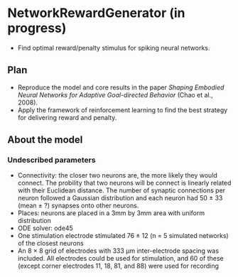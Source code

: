 # NetworkRewardGenerator (in progress)
- Find optimal reward/penalty stimulus for spiking neural networks.

## Plan
- Reproduce the model and core results in the paper _Shaping Embodied Neural Networks for Adaptive Goal-directed Behavior_ (Chao et al., 2008).
- Apply the framework of reinforcement learning to find the best strategy for delivering reward and penalty.

## About the model
### Undescribed parameters
- Connectivity: the closer two neurons are, the more likely they would connect. The probility that two neurons will be connect is linearly related with their Euclidean distance. The number of synaptic connections per neuron followed a Gaussian distribution and each neuron had 50 ± 33 (mean ± ?) synapses onto other neurons.
- Places: neurons are placed in a 3mm by 3mm area with uniform distribution  
- ODE solver: ode45  
- One stimulation electrode stimulated 76 ± 12 (n = 5 simulated networks) of the closest neurons
- An 8 × 8 grid of electrodes with 333 μm inter-electrode spacing was included. All electrodes could be used for stimulation, and 60 of these (except corner electrodes 11, 18, 81, and 88) were used for recording
